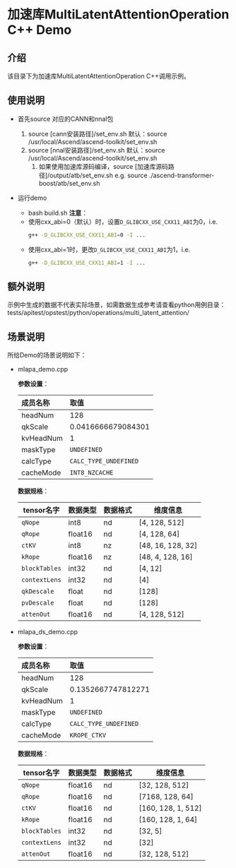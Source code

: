 # 加速库MultiLatentAttentionOperation C++ Demo
## 介绍
该目录下为加速库MultiLatentAttentionOperation C++调用示例。

## 使用说明
- 首先source 对应的CANN和nnal包
    1. source [cann安装路径]/set_env.sh
        默认：source /usr/local/Ascend/ascend-toolkit/set_env.sh
    2. source [nnal安装路径]/set_env.sh
        默认：source /usr/local/Ascend/ascend-toolkit/set_env.sh
        1. 如果使用加速库源码编译，source [加速库源码路径]/output/atb/set_env.sh
        e.g. source ./ascend-transformer-boost/atb/set_env.sh

- 运行demo
    - bash build.sh
    **注意**：
    - 使用cxx_abi=0（默认）时，设置`D_GLIBCXX_USE_CXX11_ABI`为0，i.e.
        ```sh
        g++ -D_GLIBCXX_USE_CXX11_ABI=0 -I ...
        ```
    - 使用cxx_abi=1时，更改`D_GLIBCXX_USE_CXX11_ABI`为1，i.e.
        ```sh
        g++ -D_GLIBCXX_USE_CXX11_ABI=1 -I ...
        ```

## 额外说明
示例中生成的数据不代表实际场景，如需数据生成参考请查看python用例目录：
tests/apitest/opstest/python/operations/multi_latent_attention/

## 场景说明

  所给Demo的场景说明如下：

- mlapa_demo.cpp
  
    **参数设置**：

    | 成员名称    | 取值               |
    | :------------ | :----------------------- |
    | headNum  | 128 |
    | qkScale  | 0.0416666679084301|
    | kvHeadNum     | 1|
    | maskType | `UNDEFINED`|
    | calcType     | `CALC_TYPE_UNDEFINED`|
    | cacheMode  | `INT8_NZCACHE`|

    **数据规格**：

    | tensor名字| 数据类型 | 数据格式 | 维度信息|
    | --- | --- | --- | --- |
    | `qNope` | int8| nd | [4, 128, 512]|
    |`qRope`  |float16| nd |  [4, 128, 64]|
    |`ctKV`  |  int8| nz  |[48, 16, 128, 32]  |
    | `kRope` | float16 | nz  | [48, 4, 128, 16] |
    | `blockTables` | int32 | nd  | [4, 12] |
    | `contextLens` | int32 | nd  | [4] |
    | `qkDescale` | float | nd  | [128] |
    | `pvDescale` | float | nd  | [128] |
    | `attenOut` | float16| nd | [4, 128, 512] |

- mlapa_ds_demo.cpp  

    **参数设置**：

    | 成员名称    | 取值               |
    | :------------ | :----------------------- |
    | headNum  | 128 |
    | qkScale  | 0.1352667747812271|
    | kvHeadNum     | 1|
    | maskType | `UNDEFINED`|
    | calcType     | `CALC_TYPE_UNDEFINED`|
    | cacheMode  | `KROPE_CTKV`|

    **数据规格**：

    | tensor名字| 数据类型 | 数据格式 | 维度信息|
    | --- | --- | --- | --- |
    | `qNope` | float16| nd | [32, 128, 512]|
    |`qRope`  |float16| nd |  [7168, 128, 64]|
    |`ctKV`  |  float16| nd  |[160, 128, 1, 512]  |
    | `kRope` | float16 | nd  | [160, 128, 1, 64] |
    | `blockTables` | int32 | nd  | [32, 5] |
    | `contextLens` | int32 | nd  | [32] |
    | `attenOut` | float16| nd | [32, 128, 512] |

